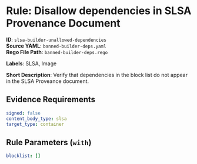 # Rule: Disallow dependencies in SLSA Provenance Document

**ID**: `slsa-builder-unallowed-dependencies`  
**Source YAML**: `banned-builder-deps.yaml`  
**Rego File Path**: `banned-builder-deps.rego`  

**Labels**: SLSA, Image

**Short Description**: Verify that dependencies in the block list do not appear in the SLSA Proveance document.

## Evidence Requirements

```yaml
signed: false
content_body_type: slsa
target_type: container
```
## Rule Parameters (`with`)

```yaml
blocklist: []
```
